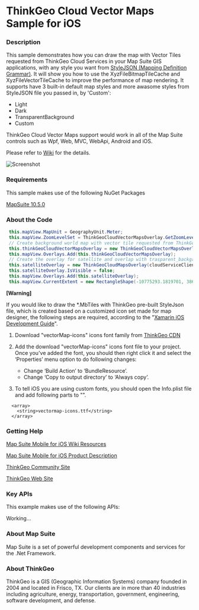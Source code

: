 # ThinkGeo Cloud Vector Maps Sample for iOS

### Description

This sample demonstrates how you can draw the map with Vector Tiles requested from ThinkGeo Cloud Services in your Map Suite GIS applications, with any style you want from [StyleJSON (Mapping Definition Grammar)](https://wiki.thinkgeo.com/wiki/thinkgeo_stylejson). It will show you how to use the XyzFileBitmapTileCache and XyzFileVectorTileCache to improve the performance of map rendering. It supports have 3 built-in default map styles and more awasome styles from StyleJSON file you passed in, by 'Custom': 
- Light
- Dark
- TransparentBackground
- Custom

ThinkGeo Cloud Vector Maps support would work in all of the Map Suite controls such as Wpf, Web, MVC, WebApi, Android and iOS.

Please refer to [Wiki](https://wiki.thinkgeo.com/wiki/map_suite_mobile_for_ios) for the details.

![Screenshot](https://github.com/ThinkGeo/ThinkGeoCloudVectorMapsSample-ForiOS/blob/master/Screenshot.gif)

### Requirements
This sample makes use of the following NuGet Packages

[MapSuite 10.5.0](https://www.nuget.org/packages?q=ThinkGeo)

### About the Code
```csharp
 this.mapView.MapUnit = GeographyUnit.Meter;
 this.mapView.ZoomLevelSet = ThinkGeoCloudVectorMapsOverlay.GetZoomLevelSet();
 // Create background world map with vector tile requested from ThinkGeo Cloud Service. 
 this.thinkGeoCloudVectorMapsOverlay = new ThinkGeoCloudVectorMapsOverlay(cloudServiceClientId, cloudServiceClientSecret);
 this.mapView.Overlays.Add(this.thinkGeoCloudVectorMapsOverlay);
 // Create the overlay for satellite and overlap with trasparent_background as hybrid map.
 this.satelliteOverlay = new ThinkGeoCloudMapsOverlay(cloudServiceClientId, cloudServiceClientSecret, ThinkGeoCloudMapsMapType.Aerial);
 this.satelliteOverlay.IsVisible = false;
 this.mapView.Overlays.Add(this.satelliteOverlay);
 this.mapView.CurrentExtent = new RectangleShape(-10775293.1819701, 3866499.57476108, -10774992.2111729, 3866281.90838096);
```
**[Warning]**

If you would like to draw the *.MbTiles with ThinkGeo pre-built StyleJson file, which is created based on a customized icon set made for map designer, the following steps are required, according to the "[Xamarin iOS Development Guide](https://blog.xamarin.com/custom-fonts-in-ios/)".

1. Download "vectorMap-icons" icons font family from [ThinkGeo CDN](https://cdn.thinkgeo.com/vectormap-icons/1.0.0/vectormap-icons.ttf)
2. Add the download "vectorMap-icons" icons font file to your project. Once you've added the font, you should then right click it and select the ‘Properties’ menu option to do following changes:
   * Change ‘Build Action’ to ‘BundleResource’.
   * Change ‘Copy to output directory’ to ‘Always copy’.

3. To tell iOS you are using custom fonts, you should open the Info.plist file and add following parts to "<dict></dict>".
	
```
  <array>
	<string>vectormap-icons.ttf</string>
  </array>
```



### Getting Help

[Map Suite Mobile for iOS Wiki Resources](https://wiki.thinkgeo.com/wiki/map_suite_mobile_for_ios)

[Map Suite Mobile for iOS Product Description](https://thinkgeo.com/gis-ui-mobile#platforms)

[ThinkGeo Community Site](http://community.thinkgeo.com/)

[ThinkGeo Web Site](http://www.thinkgeo.com)

### Key APIs
This example makes use of the following APIs:

Working...


### About Map Suite
Map Suite is a set of powerful development components and services for the .Net Framework.

### About ThinkGeo
ThinkGeo is a GIS (Geographic Information Systems) company founded in 2004 and located in Frisco, TX. Our clients are in more than 40 industries including agriculture, energy, transportation, government, engineering, software development, and defense.
